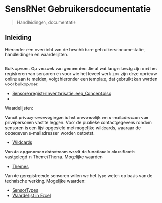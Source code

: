 # SensRNet Gebruikersdocumentatie
> Handleidingen, documentatie

## Inleiding
Hieronder een overzicht van de beschikbare gebruikersdocumentatie, handleidingen en waardelijsten.

##
Bulk opvoer:
Op verzoek van gemeenten die al wat langer bezig zijn met het registreren van sensoren en voor wie het teveel werk zou zijn deze opnieuw online aan te melden, volgt hieronder een template, dat gebruikt kan worden voor bulkopvoer.

- [SensorenregisterInventarisatieLeeg_Concept.xlsx](SensorenregisterInventarisatieLeeg_Concept.xlsx)
- 

Waardelijsten:

Vanuit privacy-overwegingen is het onwenselijk om e-mailadressen van privépersonen vast te leggen. Voor de publieke contactgegevens rondom sensoren is een lijst opgesteld met mogelijke wildcards, waaraan de opgegeven e-mailadressen worden getoetst. 
- [Wildcards](WildcardsEmail.md) 

Van de opgenomen datastream wordt de functionele classificatie vastgelegd in Theme/Thema. Mogelijke waarden:
- [Themes](Themes.md)

Van de geregistreerde sensoren willen we het type weten op basis van de technische werking. Mogelijke waarden:
- [SensorTypes](SensorTypes.md)
- [Waardelijst in Excel](Waardelijst_Sensortypes.xlsx)

